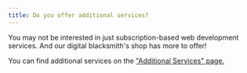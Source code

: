 ```yaml
---
title: Do you offer additional services?
---
```


You may not be interested in just subscription-based web development services. And our digital blacksmith's shop has more to offer!

You can find additional services on the ["Additional Services" page.](/services)
